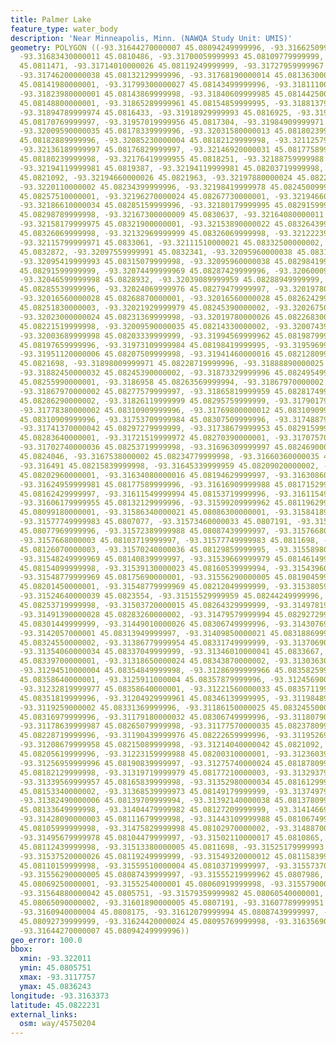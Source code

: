 ```yaml
---
title: Palmer Lake
feature_type: water_body
description: 'Near Minneapolis, Minn. (NAWQA Study Unit: UMIS)'
geometry: POLYGON ((-93.31644270000007 45.08094249999996, -93.31662509999985 45.08098420000001,
  -93.31683430000011 45.0810486, -93.31700059999993 45.08109779999999, -93.31706499999987
  45.0811471, -93.31714010000026 45.08119249999999, -93.31727959999967 45.08126070000003,
  -93.31746200000038 45.08132129999996, -93.31768190000014 45.08136300000001, -93.3178589000004
  45.08141980000001, -93.31799300000027 45.08143499999996, -93.31811100000014 45.08144250000001,
  -93.31823980000001 45.08143869999998, -93.31840609999985 45.08144250000001, -93.3184973000002
  45.08148800000001, -93.31865289999961 45.08154859999995, -93.31881379999987 45.08159400000001,
  -93.31894789999974 45.0816433, -93.31918929999993 45.0816925, -93.31938779999973
  45.08170769999997, -93.31957019999956 45.0817304, -93.31984909999971 45.0817607,
  -93.32009590000035 45.08178339999996, -93.32031580000013 45.08180239999998, -93.32054110000036
  45.08182889999996, -93.32085230000004 45.08182129999998, -93.32112579999975 45.08179479999998,
  -93.32136189999997 45.08176829999997, -93.32146920000031 45.08177589999996, -93.32159259999973
  45.08180239999998, -93.32176419999955 45.0818251, -93.32188759999988 45.08186300000002,
  -93.32194119999981 45.0819387, -93.32194119999981 45.08203719999998, -93.32193589999983
  45.0821092, -93.32194660000026 45.0821963, -93.32197880000024 45.08227209999998,
  -93.3220110000002 45.08234399999996, -93.32198419999978 45.08245009999995, -93.32198419999978
  45.08257510000001, -93.32196270000024 45.08267730000001, -93.32194660000026 45.08277579999997,
  -93.32186610000034 45.08285159999996, -93.32180179999995 45.08291599999999, -93.32174279999958
  45.08298789999998, -93.32167300000009 45.0830637, -93.32164080000011 45.08315459999999,
  -93.32158179999975 45.08321900000001, -93.32153890000022 45.08326439999999, -93.32148530000028
  45.08326069999998, -93.32132969999999 45.08326069999998, -93.32122239999964 45.08327579999999,
  -93.32115799999971 45.0833061, -93.32111510000021 45.08332500000002, -93.32102389999986
  45.0832872, -93.32097559999991 45.0832341, -93.32095960000038 45.08317729999997,
  -93.32095419999993 45.08315079999998, -93.32095960000038 45.08298419999996, -93.32087909999957
  45.08291599999999, -93.32074499999969 45.08287429999996, -93.32060009999984 45.08287049999996,
  -93.32046599999998 45.0828932, -93.32039089999959 45.08288949999999, -93.3203050999997
  45.08285539999996, -93.32024069999976 45.08279479999997, -93.32019780000026 45.08274930000002,
  -93.32016560000028 45.08268870000001, -93.32016560000028 45.08262429999996, -93.32016560000028
  45.08251830000003, -93.32021929999979 45.08245390000002, -93.32026750000018 45.08238570000002,
  -93.32023000000024 45.08231369999998, -93.32019780000026 45.08226830000001, -93.3201495000003
  45.08221519999998, -93.32009590000035 45.08214330000002, -93.32007439999994 45.0820789,
  -93.32003689999998 45.08203339999999, -93.31994569999962 45.08198799999998, -93.3198651999997
  45.08197659999996, -93.31973109999984 45.08198419999995, -93.31959699999997 45.08202209999997,
  -93.31951120000006 45.08207509999998, -93.31941460000016 45.08212809999999, -93.31934490000023
  45.0821698, -93.31898009999971 45.08228719999996, -93.31888890000025 45.08234019999995,
  -93.31882450000032 45.08245390000002, -93.31873329999996 45.08249549999995, -93.3186958
  45.08255990000001, -93.3186958 45.08263569999994, -93.31867970000002 45.08272279999996,
  -93.31867970000002 45.08277579999997, -93.31865819999959 45.08281749999996, -93.31852409999973
  45.08286290000002, -93.31826119999999 45.08295759999999, -93.3179017999999 45.0830788,
  -93.31778380000002 45.08310909999996, -93.31769800000012 45.08310909999996, -93.31761220000021
  45.08310909999996, -93.31753709999984 45.08307509999996, -93.31748879999988 45.0830334,
  -93.31741370000042 45.08297279999999, -93.31738679999953 45.08291599999999, -93.31734929999958
  45.08283640000001, -93.31721519999972 45.08270390000001, -93.3170757000003 45.08260919999996,
  -93.31702740000036 45.08253719999998, -93.31696309999997 45.08246900000002, -93.31687189999961
  45.0824046, -93.3167538000002 45.08234779999998, -93.31660360000035 45.08224179999998,
  -93.316491 45.08215839999998, -93.31645339999959 45.08209020000002, -93.31638369999966
  45.08202960000001, -93.31634080000016 45.08194629999997, -93.3163086000002 45.08184780000001,
  -93.31624959999981 45.08177589999996, -93.31616909999988 45.08171529999995, -93.31612620000038
  45.08162429999997, -93.31611549999994 45.08153719999996, -93.31611549999994 45.08143499999996,
  -93.31606179999955 45.08132129999996, -93.31599209999962 45.08119629999997, -93.31591159999969
  45.08099180000001, -93.31586340000021 45.08086300000001, -93.31584189999977 45.08076449999997,
  -93.31577749999983 45.0807077, -93.31573460000033 45.0807191, -93.31570779999991
  45.08077969999996, -93.31572389999988 45.08087439999997, -93.3157668000003 45.0809728,
  -93.3157668000003 45.08103719999997, -93.31577749999983 45.0811698, -93.31576139999986
  45.08126070000003, -93.31570240000036 45.08129859999995, -93.31558980000004 45.08135159999998,
  -93.31548249999969 45.08140839999997, -93.31539669999979 45.08146149999997, -93.3153805999998
  45.08154099999998, -93.31539130000023 45.08160539999994, -93.31543960000019 45.0816698,
  -93.31548779999969 45.08175690000001, -93.31556290000005 45.08190459999998, -93.31555219999962
  45.08201450000001, -93.31548779999969 45.08212049999999, -93.3153805999998 45.08225689999998,
  -93.31524640000039 45.0823554, -93.31515529999959 45.08244249999996, -93.31507479999965
  45.08253719999998, -93.31503720000015 45.08264329999999, -93.31497819999976 45.08274930000002,
  -93.31491390000028 45.08283260000002, -93.31479579999994 45.08292729999999, -93.31464030000011
  45.08301449999999, -93.31449010000026 45.08306749999996, -93.31430769999956 45.08310539999999,
  -93.3142057000001 45.08313949999997, -93.31409850000021 45.08318869999999, -93.31398039999988
  45.08324550000002, -93.31386779999954 45.08331749999999, -93.31370690000017 45.08338569999999,
  -93.31354060000034 45.08337049999999, -93.31346010000041 45.0833667, -93.31337429999959
  45.08339700000001, -93.31318650000024 45.08343870000002, -93.31303630000039 45.08350309999997,
  -93.31294510000004 45.08354849999998, -93.31286999999966 45.08358259999998, -93.31272520000026
  45.08358640000001, -93.3125911000004 45.08357879999996, -93.31245690000009 45.0836243,
  -93.31232819999977 45.08358640000001, -93.31221560000033 45.08357119999999, -93.31209750000001
  45.08351819999996, -93.31204929999961 45.08346139999995, -93.31198489999967 45.08339320000001,
  -93.3119259000002 45.08331369999996, -93.31186150000025 45.08324550000002, -93.31180790000032
  45.08316979999996, -93.31179180000032 45.08306749999996, -93.31180790000032 45.08291979999995,
  -93.31178639999987 45.08265079999998, -93.31177570000035 45.08237809999996, -93.31180249999987
  45.08228719999996, -93.31190439999976 45.08222659999996, -93.31195269999972 45.0822001,
  -93.31208679999958 45.08215089999998, -93.31214040000042 45.0821092, -93.3121673000004
  45.08205619999996, -93.31223159999988 45.08200310000001, -93.31236039999975 45.08196149999996,
  -93.31256959999996 45.08190839999997, -93.31275740000024 45.08187809999997, -93.31307389999992
  45.08182129999998, -93.31319719999979 45.08177210000003, -93.31329379999968 45.08171899999995,
  -93.31339569999957 45.08165839999998, -93.31352980000034 45.08161299999996, -93.31362640000025
  45.08153340000002, -93.31368539999973 45.08149179999999, -93.31374979999967 45.08143499999996,
  -93.31382490000006 45.08139709999994, -93.31392140000038 45.08137809999999, -93.31398580000032
  45.08133649999998, -93.31404479999982 45.08127209999999, -93.3141466999997 45.08119629999997,
  -93.31428090000003 45.08111679999998, -93.31443109999988 45.08106749999995, -93.31453829999974
  45.08105999999998, -93.31475829999998 45.08102970000002, -93.3148870000003 45.08102209999997,
  -93.31495679999978 45.08104479999997, -93.31502110000017 45.0810865, -93.31506940000011
  45.08112439999998, -93.31513380000005 45.0811698, -93.31525179999993 45.08119629999997,
  -93.31537520000026 45.08119249999999, -93.31549320000012 45.08115839999998, -93.31555219999962
  45.08110159999998, -93.31559510000004 45.08103719999997, -93.31557370000004 45.0809501,
  -93.31556290000005 45.08087439999997, -93.31555219999962 45.0807986, -93.31554150000008
  45.08069250000001, -93.3155254000001 45.08060919999998, -93.31557900000004 45.0805751,
  -93.31564880000042 45.0805751, -93.31579359999982 45.08060540000001, -93.31590090000017
  45.08065090000002, -93.31601890000005 45.0807191, -93.31607789999951 45.08075689999999,
  -93.3160940000004 45.0808175, -93.31612079999994 45.08087439999997, -93.31618519999986
  45.08092739999999, -93.31624420000024 45.08095769999998, -93.31635690000014 45.08095769999998,
  -93.31644270000007 45.08094249999996))
geo_error: 100.0
bbox:
  xmin: -93.322011
  ymin: 45.0805751
  xmax: -93.3117757
  ymax: 45.0836243
longitude: -93.3163373
latitude: 45.0822231
external_links:
  osm: way/45750204
---
```

